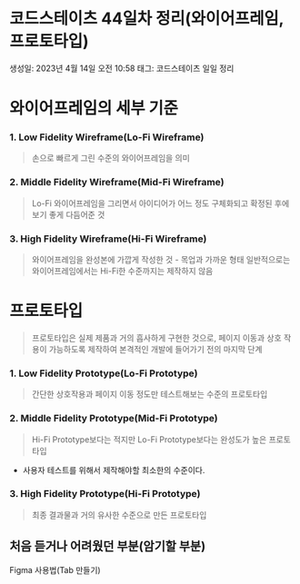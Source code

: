 # 코드스테이츠 44일차 정리(와이어프레임, 프로토타입)

생성일: 2023년 4월 14일 오전 10:58
태그: 코드스테이츠 일일 정리

# 와이어프레임의 세부 기준

### 1. Low Fidelity Wireframe(Lo-Fi Wireframe)

> 손으로 빠르게 그린 수준의 와이어프레임을 의미
> 

### 2. Middle Fidelity Wireframe(Mid-Fi Wireframe)

> Lo-Fi 와이어프레임을 그리면서 아이디어가 어느 정도 구체화되고 확정된 후에 보기 좋게 다듬어준 것
> 

### 3. High Fidelity Wireframe(Hi-Fi Wireframe)

> 와이어프레임을 완성본에 가깝게 작성한 것 - 목업과 가까운 형태
일반적으로는 와이어프레임에서는 Hi-Fi한 수준까지는 제작하지 않음
> 

# 프로토타입

> 프로토타입은 실제 제품과 거의 흡사하게 구현한 것으로, 페이지 이동과 상호 작용이 가능하도록 제작하여 본격적인 개발에 들어가기 전의 마지막 단계
> 

### 1. Low Fidelity Prototype(Lo-Fi Prototype)

> 간단한 상호작용과 페이지 이동 정도만 테스트해보는 수준의 프로토타입
> 

### 2. Middle Fidelity Prototype(Mid-Fi Prototype)

> Hi-Fi Prototype보다는 적지만 Lo-Fi Prototype보다는 완성도가 높은 프로토타입
> 
- 사용자 테스트를 위해서 제작해야할 최소한의 수준이다.

### 3. High Fidelity Prototype(Hi-Fi Prototype)

> 최종 결과물과 거의 유사한 수준으로 만든 프로토타입
> 

## 처음 듣거나 어려웠던 부분(암기할 부분)

Figma 사용법(Tab 만들기)
